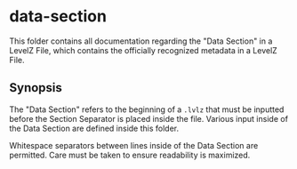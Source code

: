 # data-section

This folder contains all documentation regarding the "Data Section" in a LevelZ File, which contains the officially recognized metadata in a LevelZ File.

## Synopsis

The "Data Section" refers to the beginning of a `.lvlz` that must be inputted before the Section Separator is placed inside the file. Various input inside of the Data Section are defined inside this folder.

Whitespace separators between lines inside of the Data Section are permitted. Care must be taken to ensure readability is maximized.
